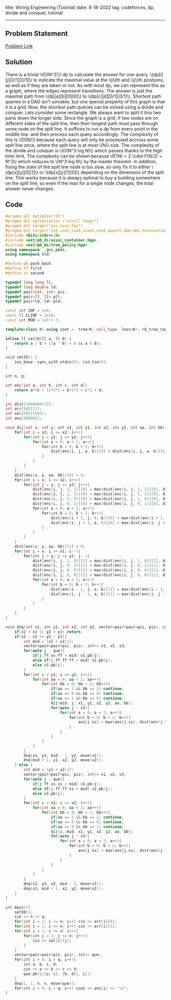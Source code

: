 title: Wiring Engineering (Tutorial)
date: 8-18-2022
tag: codeforces, dp, divide and conquer, tutorial

---

## Problem Statement

[Problem Link](https://codeforces.com/gym/103409/problem/L)

## Solution

There is a trivial \\(O(N^2)\\) dp to calculate the answer for one query. \\(dp[i][j][0/1][0/1]\\) to indicate the maximal value at the \\(i\\)th and \\(j\\)th positions, as well as if they are taken or not. As with most dp, we can represent this as a graph, where the edges represent transitions. The answer is just the maximal path from \\(dp[a][b][0][0]\\) to \\(dp[c][d][0/1][0/1]\\). Shortest path queries in a DAG isn't solvable, but one special property of this graph is that it is a grid. Now, the shortest path queries can be solved using a divide and conquer. Lets consider some rectangle. We always want to split it itno two parts down the longer side. Since the graph is a grid, if two nodes are on different sides of the split line, then their longest path must pass through some node on the split line. It suffices to run a dp from every point in the middle line. and then process each query accordingly. The complexity of this is \\(O(N)\\) because each query will only be processed accross some split line once, where the split line is at most \\(N\\) size. The complexity of the divide and conquer is \\(O(N^3 log N)\\) which passes thanks to the high time limit. The complexity can be shown because \\(F(N) = 2 \\cdot F(N/2) + N^3\\) which reduces to \\(N^3 log N\\) by the master theorem. In addition, fixing the state of the split line node is too slow, so only fix it to either \\(dp[x][y][0][1]\\) or \\(dp[x][y][1][0]\\) depending on the dimension of the split line. This works because it is always optimal to buy a building somewhere on the split line, so even if the max for a single node changes, the total answer never changes.

## Code

```c++
#pragma GCC optimize("O3")
#pragma GCC optimization ("unroll-loops")
#pragma GCC target("avx,avx2,fma")
#pragma GCC target("sse,sse2,sse3,ssse3,sse4,popcnt,abm,mmx,tune=native")
#include <bits/stdc++.h>
#include <ext/pb_ds/assoc_container.hpp>
#include <ext/pb_ds/tree_policy.hpp>
using namespace __gnu_pbds;
using namespace std;

#define pb push_back
#define ff first
#define ss second

typedef long long ll;
typedef long double ld;
typedef pair<int, int> pii;
typedef pair<ll, ll> pll;
typedef pair<ld, ld> pld;

const int INF = 1e9;
const ll LLINF = 1e18;
const int MOD = 1e9 + 7;

template<class K> using sset =  tree<K, null_type, less<K>, rb_tree_tag, tree_order_statistics_node_update>;

inline ll ceil0(ll a, ll b) {
    return a / b + ((a ^ b) > 0 && a % b);
}

void setIO() {
    ios_base::sync_with_stdio(0); cin.tie(0);
}

int n, q;

int enc(int a, int b, int c, int d){
    return a*(n + 1)*2*2 + b*2*2 + c*2 + d;
}

int dist[2000000][2];
int arr[505][2];
int val[505][505];
int ans[300005];

void dij(int x, int y, int x1, int y1, int x2, int y2, int aa, int bb){
    for(int i = x1; i <= x2; i++){
        for(int j = y1; j <= y2; j++){
            for(int a = 0; a < 2; a++){
                for(int b = 0; b < 2; b++){
                    dist[enc(i, j, a, b)][0] = dist[enc(i, j, a, b)][1] = -INF;
                }
            }
        }
    }
    dist[enc(x, y, aa, bb)][0] = 0;
    for(int i = x; i <= x2; i++){
        for(int j = y; j <= y2; j++){
            dist[enc(i, j, 1, 1)][0] = max(dist[enc(i, j, 1, 1)][0], dist[enc(i, j, 1, 0)][0] + val[i][j] - arr[j][1]);
            dist[enc(i, j, 1, 1)][0] = max(dist[enc(i, j, 1, 1)][0], dist[enc(i, j, 0, 1)][0] + val[i][j] - arr[i][0]);
            dist[enc(i, j, 1, 0)][0] = max(dist[enc(i, j, 1, 0)][0], dist[enc(i, j, 0, 0)][0] - arr[i][0]);
            dist[enc(i, j, 0, 1)][0] = max(dist[enc(i, j, 0, 1)][0], dist[enc(i, j, 0, 0)][0] - arr[j][1]);
            for(int a = 0; a < 2; a++){
                for(int b = 0; b < 2; b++){
                    dist[enc(i + 1, j, 0, b)][0] = max(dist[enc(i + 1, j, 0, b)][0], dist[enc(i, j, a, b)][0]);
                    dist[enc(i, j + 1, a, 0)][0] = max(dist[enc(i, j + 1, a, 0)][0], dist[enc(i, j, a, b)][0]);
                }
            }
        }
    }
    dist[enc(x, y, aa, bb)][1] = 0;
    for(int i = x; i >= x1; i--){
        for(int j = y; j >= y1; j--){
            dist[enc(i, j, 1, 0)][1] = max(dist[enc(i, j, 1, 0)][1], dist[enc(i, j, 1, 1)][1] + val[i][j] - arr[j][1]);
            dist[enc(i, j, 0, 1)][1] = max(dist[enc(i, j, 0, 1)][1], dist[enc(i, j, 1, 1)][1] + val[i][j] - arr[i][0]);
            dist[enc(i, j, 0, 0)][1] = max(dist[enc(i, j, 0, 0)][1], dist[enc(i, j, 1, 0)][1] - arr[i][0]);
            dist[enc(i, j, 0, 0)][1] = max(dist[enc(i, j, 0, 0)][1], dist[enc(i, j, 0, 1)][1] - arr[j][1]);
            for(int a = 0; a < 2; a++){
                for(int b = 0; b < 2; b++){
                    dist[enc(i - 1, j, a, b)][1] = max(dist[enc(i - 1, j, a, b)][1], dist[enc(i, j, 0, b)][1]);
                    dist[enc(i, j - 1, a, b)][1] = max(dist[enc(i, j - 1, a, b)][1], dist[enc(i, j, a, 0)][1]);
                }
            }
        }
    }
}

void dnq(int x1, int y1, int x2, int y2, vector<pair<pair<pii, pii>, int>> que){
    if(x2 < x1 || y2 < y1) return;
    if(x2 - x1 >= y2 - y1){
        int mid = (x1 + x2)/2;
        vector<pair<pair<pii, pii>, int>> v1, v2, v3;
        for(auto j : que){
            if(j.ff.ss.ff < mid) v1.pb(j);
            else if(j.ff.ff.ff > mid) v2.pb(j);
            else v3.pb(j);
        }
        for(int i = y1; i <= y2; i++){
            for(int aa = 0; aa < 2; aa++){
                for(int bb = 0; bb < 2; bb++){
                    if(aa == 1 && bb == 1) continue;
                    if(aa == 0 && bb == 0) continue;
                    if(aa == 1 && bb == 0) continue;
                    dij(mid, i, x1, y1, x2, y2, aa, bb);
                    for(auto j : v3){
                        for(int a = 0; a < 2; a++){
                            for(int b = 0; b < 2; b++){
                                ans[j.ss] = max(ans[j.ss], dist[enc(j.ff.ff.ff, j.ff.ff.ss, 0, 0)][1] + dist[enc(j.ff.ss.ff, j.ff.ss.ss, a, b)][0]);
                            }
                        } 
                    }
                }
            }
        }
        dnq(x1, y1, mid - 1, y2, move(v1));
        dnq(mid + 1, y1, x2, y2, move(v2));
    } else {
        int mid = (y1 + y2)/2;
        vector<pair<pair<pii, pii>, int>> v1, v2, v3;
        for(auto j : que){
            if(j.ff.ss.ss < mid) v1.pb(j);
            else if(j.ff.ff.ss > mid) v2.pb(j);
            else v3.pb(j);
        }
        for(int i = x1; i <= x2; i++){
            for(int aa = 0; aa < 2; aa++){
                for(int bb = 0; bb < 2; bb++){
                    if(aa == 1 && bb == 1) continue;
                    if(aa == 0 && bb == 0) continue;
                    if(aa == 0 && bb == 1) continue;
                    dij(i, mid, x1, y1, x2, y2, aa, bb);
                    for(auto j : v3){
                        for(int a = 0; a < 2; a++){
                            for(int b = 0; b < 2; b++){
                                ans[j.ss] = max(ans[j.ss], dist[enc(j.ff.ff.ff, j.ff.ff.ss, 0, 0)][1] + dist[enc(j.ff.ss.ff, j.ff.ss.ss, a, b)][0]);
                            }
                        }
                    }
                }
            }
        }
        dnq(x1, y1, x2, mid - 1, move(v1));
        dnq(x1, mid + 1, x2, y2, move(v2));
    }
}

int main(){
    setIO();
    cin >> n >> q;
    for(int i = 1; i <= n; i++) cin >> arr[i][0];
    for(int i = 1; i <= n; i++) cin >> arr[i][1];
    for(int i = 1; i <= n; i++){
        for(int j = 1; j <= n; j++){
            cin >> val[i][j];
        }
    }
    vector<pair<pair<pii, pii>, int>> que;
    for(int i = 0; i < q; i++){
        int a, b, c, d;
        cin >> a >> b >> c >> d;
        que.pb({{{a, c}, {b, d}}, i});
    }
    dnq(1, 1, n, n, move(que));
    for(int i = 0; i < q; i++) cout << ans[i] << "\n";
}
```